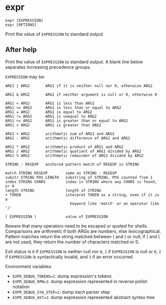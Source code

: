 # expr

```
expr [EXPRESSION]
expr [OPTIONS]
```

Print the value of `EXPRESSION` to standard output

## After help

Print the value of `EXPRESSION` to standard output.  A blank line below
separates increasing precedence groups. 

`EXPRESSION` may be:

    ARG1 | ARG2       ARG1 if it is neither null nor 0, otherwise ARG2

    ARG1 & ARG2       ARG1 if neither argument is null or 0, otherwise 0

    ARG1 < ARG2       ARG1 is less than ARG2
    ARG1 <= ARG2      ARG1 is less than or equal to ARG2
    ARG1 = ARG2       ARG1 is equal to ARG2
    ARG1 != ARG2      ARG1 is unequal to ARG2
    ARG1 >= ARG2      ARG1 is greater than or equal to ARG2
    ARG1 > ARG2       ARG1 is greater than ARG2

    ARG1 + ARG2       arithmetic sum of ARG1 and ARG2
    ARG1 - ARG2       arithmetic difference of ARG1 and ARG2

    ARG1 * ARG2       arithmetic product of ARG1 and ARG2
    ARG1 / ARG2       arithmetic quotient of ARG1 divided by ARG2
    ARG1 % ARG2       arithmetic remainder of ARG1 divided by ARG2

    STRING : REGEXP   anchored pattern match of REGEXP in STRING

    match STRING REGEXP        same as STRING : REGEXP
    substr STRING POS LENGTH   substring of STRING, POS counted from 1
    index STRING CHARS         index in STRING where any CHARS is found, or 0
    length STRING              length of STRING
    + TOKEN                    interpret TOKEN as a string, even if it is a
                                 keyword like 'match' or an operator like '/'

    ( EXPRESSION )             value of EXPRESSION

Beware that many operators need to be escaped or quoted for shells.
Comparisons are arithmetic if both ARGs are numbers, else lexicographical.
Pattern matches return the string matched between \( and \) or null; if
\( and \) are not used, they return the number of characters matched or 0.

Exit status is `0` if `EXPRESSION` is neither null nor `0`, `1` if `EXPRESSION` is null
or `0`, `2` if `EXPRESSION` is syntactically invalid, and `3` if an error occurred.

Environment variables:
 - `EXPR_DEBUG_TOKENS=1`: dump expression's tokens
 - `EXPR_DEBUG_RPN=1`: dump expression represented in reverse polish notation
 - `EXPR_DEBUG_SYA_STEP=1`: dump each parser step
 - `EXPR_DEBUG_AST=1`: dump expression represented abstract syntax tree

